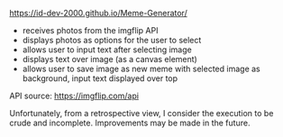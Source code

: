 https://id-dev-2000.github.io/Meme-Generator/

- receives photos from the imgflip API
- displays photos as options for the user to select
- allows user to input text after selecting image
- displays text over image (as a canvas element)
- allows user to save image as new meme with selected image as background, input text displayed over top

API source: https://imgflip.com/api

Unfortunately, from a retrospective view, I consider the execution to be crude and incomplete.
Improvements may be made in the future.
